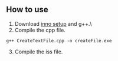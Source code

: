 ## How to use

1. Download [inno setup](https://jrsoftware.org/isinfo.php) and g++.\
2. Compile the cpp file.
```
g++ CreateTextFile.cpp -o createFile.exe
```
3. Compile the iss file.